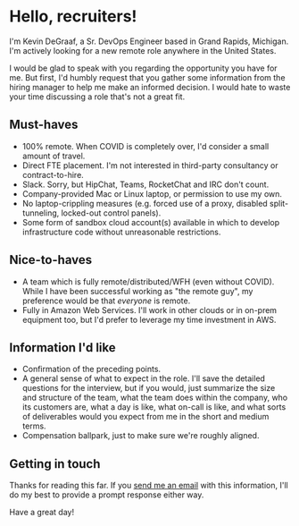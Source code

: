 # Hello, recruiters!

I'm Kevin DeGraaf, a Sr. DevOps Engineer based in Grand Rapids, Michigan.  I'm actively looking for a new remote role anywhere in the United States.

I would be glad to speak with you regarding the opportunity you have for me.  But first, I'd humbly request that you gather some information from the hiring manager to help me make an informed decision.  I would hate to waste your time discussing a role that's not a great fit.

## Must-haves

* 100% remote.  When COVID is completely over, I'd consider a small amount of travel.
* Direct FTE placement.  I'm not interested in third-party consultancy or contract-to-hire.
* Slack.  Sorry, but HipChat, Teams, RocketChat and IRC don't count.
* Company-provided Mac or Linux laptop, or permission to use my own.
* No laptop-crippling measures (e.g. forced use of a proxy, disabled split-tunneling, locked-out control panels).
* Some form of sandbox cloud account(s) available in which to develop infrastructure code without unreasonable restrictions.

## Nice-to-haves

* A team which is fully remote/distributed/WFH (even without COVID).  While I have been successful working as "the remote guy", my preference would be that _everyone_ is remote.
* Fully in Amazon Web Services.  I'll work in other clouds or in on-prem equipment too, but I'd prefer to leverage my time investment in AWS.

## Information I'd like

* Confirmation of the preceding points.
* A general sense of what to expect in the role.  I'll save the detailed questions for the interview, but if you would, just summarize the size and structure of the team, what the team does within the company, who its customers are, what a day is like, what on-call is like, and what sorts of deliverables would you expect from me in the short and medium terms.
* Compensation ballpark, just to make sure we're roughly aligned.

## Getting in touch

Thanks for reading this far.  If you [send me an email](mailto:kevin-recruiters@kdegraaf.net) with this information, I'll do my best to provide a prompt response either way.

Have a great day!
